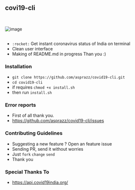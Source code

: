 ## covi19-cli
<br/>

![image](https://github.com/asprazz/covid19-cli/screenshots/screenshot1.png)
<br/>
<br/>
- `:rocket:` Get instant coronavirus status of India on terminal
- Clean user interface
- Making of README.md in progress Than you :)

### Installation
- `git clone https://github.com/asprazz/covid19-cli.git`
- `cd covid19-cli`
- if requires `chmod +x install.sh`
- then run `install.sh`

### Error reports
- First of all thank you.
- https://github.com/asprazz/covid19-cli/issues

### Contributing Guidelines
- Suggesting a new feature ? Open an feature issue
- Sending PR, send it without worries
- Just `fork` `change` `send`
- Thank you

### Special Thanks To
- https://api.covid19india.org/